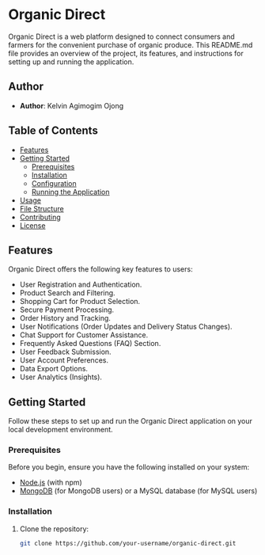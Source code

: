 # Organic Direct

Organic Direct is a web platform designed to connect consumers and farmers for the convenient purchase of organic produce. This README.md file provides an overview of the project, its features, and instructions for setting up and running the application.

## Author

- **Author**: Kelvin Agimogim Ojong

## Table of Contents

- [Features](#features)
- [Getting Started](#getting-started)
  - [Prerequisites](#prerequisites)
  - [Installation](#installation)
  - [Configuration](#configuration)
  - [Running the Application](#running-the-application)
- [Usage](#usage)
- [File Structure](#file-structure)
- [Contributing](#contributing)
- [License](#license)

## Features

Organic Direct offers the following key features to users:

- User Registration and Authentication.
- Product Search and Filtering.
- Shopping Cart for Product Selection.
- Secure Payment Processing.
- Order History and Tracking.
- User Notifications (Order Updates and Delivery Status Changes).
- Chat Support for Customer Assistance.
- Frequently Asked Questions (FAQ) Section.
- User Feedback Submission.
- User Account Preferences.
- Data Export Options.
- User Analytics (Insights).

## Getting Started

Follow these steps to set up and run the Organic Direct application on your local development environment.

### Prerequisites

Before you begin, ensure you have the following installed on your system:

- [Node.js](https://nodejs.org/) (with npm)
- [MongoDB](https://www.mongodb.com/) (for MongoDB users) or a MySQL database (for MySQL users)

### Installation

1. Clone the repository:

   ```bash
   git clone https://github.com/your-username/organic-direct.git

